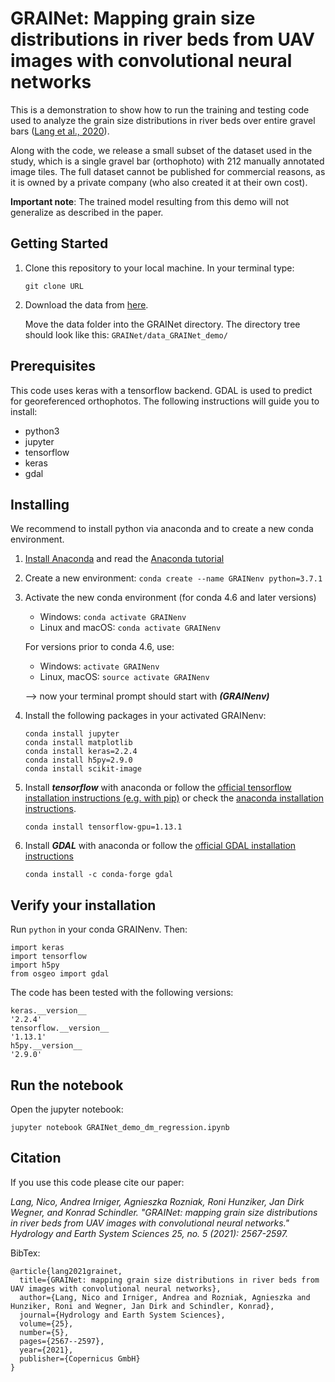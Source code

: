# GRAINet: Mapping grain size distributions in river beds from UAV images with convolutional neural networks

This is a demonstration to show how to run the training and testing code used to analyze the grain size distributions in river beds over entire gravel bars ([Lang et al., 2020]( https://doi.org/10.5194/hess-2020-196)).

Along with the code, we release a small subset of the dataset used in the study, which is a single gravel bar (orthophoto) with 212 manually annotated image tiles. The full dataset cannot be published for commercial reasons, as it is owned by a private company (who also created it at their own cost).

**Important note**: The trained model resulting from this demo will not generalize as described in the paper.


## Getting Started

1) Clone this repository to your local machine. In your terminal type:
    ```
    git clone URL
    ```
   
2) Download the data from [here](https://share.phys.ethz.ch/~pf/nlangdata/GRAINet_demo_data.zip).

    Move the data folder into the GRAINet directory. The directory tree should look like this: `GRAINet/data_GRAINet_demo/`

## Prerequisites
This code uses keras with a tensorflow backend. GDAL is used to predict for georeferenced orthophotos.
The following instructions will guide you to install:

* python3
* jupyter
* tensorflow
* keras
* gdal

## Installing
We recommend to install python via anaconda and to create a new conda environment.

1) [Install Anaconda](https://docs.anaconda.com/anaconda/install/) and read the [Anaconda tutorial](https://conda.io/docs/user-guide/getting-started.html)

2) Create a new environment: ```conda create --name GRAINenv python=3.7.1```

3) Activate the new conda environment (for conda 4.6 and later versions)
    * Windows: ```conda activate GRAINenv```
    * Linux and macOS: ```conda activate GRAINenv```
    
    For versions prior to conda 4.6, use:
    * Windows: ```activate GRAINenv```
    * Linux, macOS: ```source activate GRAINenv```
    
    --> now your terminal prompt should start with ***(GRAINenv)*** 
    
4) Install the following packages in your activated GRAINenv:
    ```
    conda install jupyter
    conda install matplotlib
    conda install keras=2.2.4
    conda install h5py=2.9.0
    conda install scikit-image
    ```
    
5) Install ***tensorflow*** with anaconda or follow the [official tensorflow installation instructions (e.g. with pip)](https://www.tensorflow.org/install/pip)
    or check the [anaconda installation instructions](https://docs.anaconda.com/anaconda/user-guide/tasks/tensorflow/).
    ```
    conda install tensorflow-gpu=1.13.1
    ```
      
6) Install ***GDAL*** with anaconda or follow the [official GDAL installation instructions](https://gdal.org/download.html)
   ```
   conda install -c conda-forge gdal
   ``` 

## Verify your installation

Run `python` in your conda GRAINenv. Then:
```
import keras
import tensorflow
import h5py
from osgeo import gdal
```

The code has been tested with the following versions:
```
keras.__version__
'2.2.4'
tensorflow.__version__
'1.13.1'
h5py.__version__
'2.9.0'
```

## Run the notebook
Open the jupyter notebook:
```
jupyter notebook GRAINet_demo_dm_regression.ipynb
```

## Citation

If you use this code please cite our paper: 

*Lang, Nico, Andrea Irniger, Agnieszka Rozniak, Roni Hunziker, Jan Dirk Wegner, and Konrad Schindler. "GRAINet: mapping grain size distributions in river beds from UAV images with convolutional neural networks." Hydrology and Earth System Sciences 25, no. 5 (2021): 2567-2597.*

BibTex:

```
@article{lang2021grainet,
  title={GRAINet: mapping grain size distributions in river beds from UAV images with convolutional neural networks},
  author={Lang, Nico and Irniger, Andrea and Rozniak, Agnieszka and Hunziker, Roni and Wegner, Jan Dirk and Schindler, Konrad},
  journal={Hydrology and Earth System Sciences},
  volume={25},
  number={5},
  pages={2567--2597},
  year={2021},
  publisher={Copernicus GmbH}
}
```





